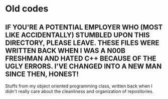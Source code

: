 # Old codes
## IF YOU'RE A POTENTIAL EMPLOYER WHO (MOST LIKE ACCIDENTALLY) STUMBLED UPON THIS DIRECTORY, PLEASE LEAVE. THESE FILES WERE WRITTEN BACK WHEN I WAS A N00B FRESHMAN AND HATED C++ BECAUSE OF THE UGLY ERRORS. I'VE CHANGED INTO A NEW MAN SINCE THEN, HONEST!
Stuffs from my object oriented programming class, written back when I didn't really care about the cleanliness and organization of repositories.
